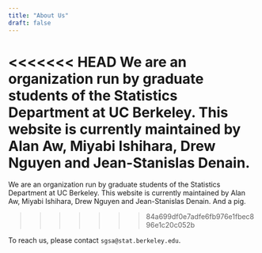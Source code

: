 ```yaml
---
title: "About Us"
draft: false
---
```


<<<<<<< HEAD
We are an organization run by graduate students of the Statistics Department at UC Berkeley. This website is currently maintained by Alan Aw, Miyabi Ishihara, Drew Nguyen and Jean-Stanislas Denain.
=======
We are an organization run by graduate students of the Statistics Department at UC Berkeley. This website is currently maintained by Alan Aw, Miyabi Ishihara, Drew Nguyen and Jean-Stanislas Denain. And a pig.
>>>>>>> 84a699df0e7adfe6fb976e1fbec896e1c20c052b

To reach us, please contact `sgsa@stat.berkeley.edu`.